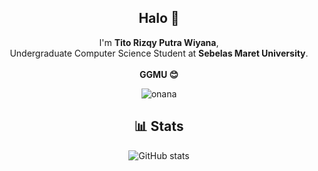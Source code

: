 <h2 align="center">Halo 👋</h2>

<p align="center">
  I'm <strong>Tito Rizqy Putra Wiyana</strong>,<br />
  Undergraduate Computer Science Student at <strong>Sebelas Maret University</strong>.<br /><br />
  <strong>GGMU 😊</strong>
</p>

<p align="center">
  <img src="https://media.giphy.com/media/v1.Y2lkPTc5MGI3NjExaXR2dDF6Y3MxZTIwMGY5eGFjbGlwNWU5NXdnN3pwb2FrMTJka2c4byZlcD12MV9naWZzX3NlYXJjaCZjdD1n/cAv12HX6DZVZucTgUf/giphy.gif" alt="onana" />
</p>

<h2 align="center">📊 Stats</h2>

<p align="center">
  <img src="https://github-readme-stats.vercel.app/api?username=titorpw&show_icons=true&theme=highcontrast&hide=stars" alt="GitHub stats" />
</p>
